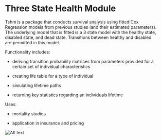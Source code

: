 # Three State Health Module 

Tshm is a package that conducts survival analysis using fitted Cox Regression models from previous
studies (and their estimated parameters). The underlying model that is fitted is a 3 state 
model with the healthy state, disabled state, and dead state. Transitions between healthy and disabled
are permitted in this model. 

Functionality includes:

* deriving transition probability matrices from parameters provided for a certain set 
of individual characteristics

* creating life table for a type of individual

* simulating lifetime paths 

* returning key statistics regarding an individuals lifetime

Uses:

* mortality studies

* application in insurance and pricing


![Alt text](/inst/images/3_state_flowchart.png?raw=true)
